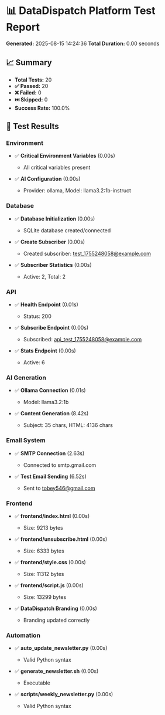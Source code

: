 
# 📊 DataDispatch Platform Test Report
**Generated:** 2025-08-15 14:24:36
**Total Duration:** 0.00 seconds

## 📈 Summary
- **Total Tests:** 20
- **✅ Passed:** 20
- **❌ Failed:** 0
- **⏭️ Skipped:** 0
- **Success Rate:** 100.0%

## 🧪 Test Results

### Environment

- ✅ **Critical Environment Variables** (0.00s)
  - All critical variables present

- ✅ **AI Configuration** (0.00s)
  - Provider: ollama, Model: llama3.2:1b-instruct

### Database

- ✅ **Database Initialization** (0.00s)
  - SQLite database created/connected

- ✅ **Create Subscriber** (0.00s)
  - Created subscriber: test_1755248058@example.com

- ✅ **Subscriber Statistics** (0.00s)
  - Active: 2, Total: 2

### API

- ✅ **Health Endpoint** (0.01s)
  - Status: 200

- ✅ **Subscribe Endpoint** (0.00s)
  - Subscribed: api_test_1755248058@example.com

- ✅ **Stats Endpoint** (0.00s)
  - Active: 6

### AI Generation

- ✅ **Ollama Connection** (0.01s)
  - Model: llama3.2:1b

- ✅ **Content Generation** (8.42s)
  - Subject: 35 chars, HTML: 4136 chars

### Email System

- ✅ **SMTP Connection** (2.63s)
  - Connected to smtp.gmail.com

- ✅ **Test Email Sending** (6.52s)
  - Sent to tobey546@gmail.com

### Frontend

- ✅ **frontend/index.html** (0.00s)
  - Size: 9213 bytes

- ✅ **frontend/unsubscribe.html** (0.00s)
  - Size: 6333 bytes

- ✅ **frontend/style.css** (0.00s)
  - Size: 11312 bytes

- ✅ **frontend/script.js** (0.00s)
  - Size: 13299 bytes

- ✅ **DataDispatch Branding** (0.00s)
  - Branding updated correctly

### Automation

- ✅ **auto_update_newsletter.py** (0.00s)
  - Valid Python syntax

- ✅ **generate_newsletter.sh** (0.00s)
  - Executable

- ✅ **scripts/weekly_newsletter.py** (0.00s)
  - Valid Python syntax

